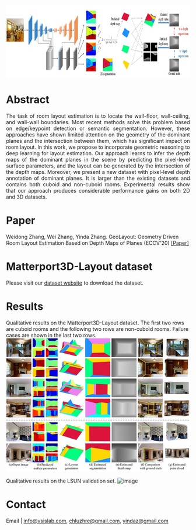 
<img src="https://raw.githubusercontent.com/AyaseChihaya/AyaseChihaya.github.io/master/illustration.jpg" width="800" height="200">

# Abstract
<p align="justify">
The task of room layout estimation is to locate the wall-floor, wall-ceiling, and wall-wall boundaries. Most recent methods solve this problem based on edge/keypoint detection or semantic segmentation. However, these approaches have shown limited attention on the geometry of the dominant planes and the intersection between them, which has significant impact on room layout. In this work, we propose to incorporate geometric reasoning to deep learning for layout estimation. Our approach learns to infer the depth maps of the dominant planes in the scene by predicting the pixel-level surface parameters, and the layout can be generated by the intersection of the depth maps. Moreover, we present a new dataset with pixel-level depth annotation of dominant planes. It is larger than the existing datasets and contains both cuboid and non-cuboid rooms. Experimental results show that our approach produces considerable performance gains on both 2D and 3D datasets.
</p>

# Paper
Weidong Zhang, Wei Zhang, Yinda Zhang. GeoLayout: Geometry Driven Room Layout Estimation Based on Depth Maps of Planes (ECCV'20)
[[Paper]](https://raw.githubusercontent.com/AyaseChihaya/AyaseChihaya.github.io/master/2606.pdf)


# Matterport3D-Layout dataset
Please visit our [dataset website](https://vsislab.github.io/Matterport3D-Layout/) to download the dataset. 

# Results
Qualitative results on the Matterport3D-Layout dataset. The first two rows are cuboid rooms and the following two rows are non-cuboid rooms. Failure cases are shown in the last two rows.
![image](https://raw.githubusercontent.com/AyaseChihaya/AyaseChihaya.github.io/master/res3d.jpg)


Qualitative results on the LSUN validation set.
![image](https://raw.githubusercontent.com/AyaseChihaya/AyaseChihaya.github.io/master/res2d.png)



# Contact
Email | <info@vsislab.com>, <chluzhre@gmail.com>, <yindaz@gmail.com>
